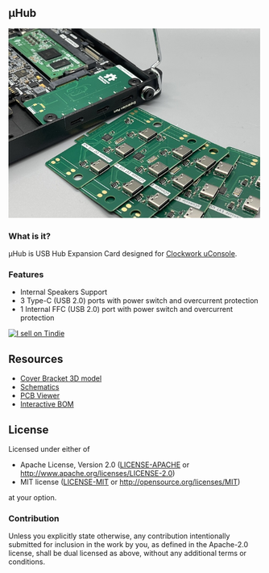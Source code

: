 ## μHub

<img width="500" src="fab/uhub.jpg" />

### What is it?

μHub is USB Hub Expansion Card designed for [Clockwork uConsole](https://www.clockworkpi.com/uconsole).

### Features

* Internal Speakers Support
* 3 Type-C (USB 2.0) ports with power switch and overcurrent protection
* 1 Internal FFC (USB 2.0) port with power switch and overcurrent protection

<a href="https://www.tindie.com/stores/quadbit"><img src="https://d2ss6ovg47m0r5.cloudfront.net/badges/tindie-mediums.png" alt="I sell on Tindie" width="150" height="78"></a>

## Resources

- [Cover Bracket 3D model](fab/cover.stl)
- [Schematics](fab/uhub.pdf)
- [PCB Viewer](https://kicanvas.org/?github=https%3A%2F%2Fgithub.com%2Fdotcypress%2Fuhub%2Fblob%2Fmain%2Fuhub.kicad_pcb)
- [Interactive BOM](https://htmlpreview.github.io/?https://github.com/dotcypress/uhub/blob/main/fab/ibom.html)

## License

Licensed under either of

- Apache License, Version 2.0 ([LICENSE-APACHE](LICENSE-APACHE) or
  http://www.apache.org/licenses/LICENSE-2.0)
- MIT license ([LICENSE-MIT](LICENSE-MIT) or http://opensource.org/licenses/MIT)

at your option.

### Contribution

Unless you explicitly state otherwise, any contribution intentionally submitted
for inclusion in the work by you, as defined in the Apache-2.0 license, shall be
dual licensed as above, without any additional terms or conditions.
